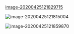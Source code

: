 [image-20200425121829715](D:\Typora_pic\image-20200425121829715.png)

![image-20200425121815004](D:\Typora_pic\image-20200425121815004.png)

![image-20200425121859870](D:\Typora_pic\image-20200425121859870.png)